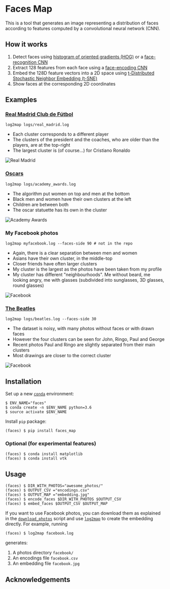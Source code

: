# Faces Map
This is a tool that generates an image representing a distribution of faces according to features computed by a convolutional neural network (CNN).

## How it works
1. Detect faces using [histogram of oriented gradients (HOG)](https://www.learnopencv.com/histogram-of-oriented-gradients/) or a [face-recognition CNN](http://blog.dlib.net/2017/02/high-quality-face-recognition-with-deep.html)
2. Extract 128 features from each face using a [face-encoding CNN](http://blog.dlib.net/2017/02/high-quality-face-recognition-with-deep.html)
3. Embed the 128D feature vectors into a 2D space using [t-Distributed Stochastic Neighbor Embedding (t-SNE)](https://lvdmaaten.github.io/tsne/)
4. Show faces at the corresponding 2D coordinates


## Examples

### [Real Madrid Club de Fútbol](logs/real_madrid.log)
```shell
log2map logs/real_madrid.log
```

* Each cluster corresponds to a different player
* The clusters of the president and the coaches, who are older than the players, are at the top-right
* The largest cluster is (of course...) for Cristiano Ronaldo

![Real Madrid](outputs/real_madrid.jpg)


### [Oscars](logs/academy_awards.log)
```shell
log2map logs/academy_awards.log
```

* The algorithm put women on top and men at the bottom
* Black men and women have their own clusters at the left
* Children are between both
* The oscar statuette has its own in the cluster

![Academy Awards](outputs/academy_awards.jpg)


### My Facebook photos
```shell
log2map myfacebook.log --faces-side 90 # not in the repo
```

* Again, there is a clear separation between men and women
* Asians have their own cluster, in the middle-top
* Closer friends have often larger clusters
* My cluster is the largest as the photos have been taken from my profile
* My cluster has different "neighbourhoods". Me without beard, me looking angry, me with glasses (subdivided into sunglasses, 3D glasses, round glasses)

![Facebook](outputs/myfacebook_90.jpg)


### [The Beatles](logs/beatles.log)
```shell
log2map logs/beatles.log --faces-side 30
```

* The dataset is noisy, with many photos without faces or with drawn faces
* However the four clusters can be seen for John, Ringo, Paul and George
* Recent photos Paul and Ringo are slightly separated from their main clusters
* Most drawings are closer to the correct cluster

![Facebook](outputs/beatles.jpg)



## Installation

Set up a new [`conda`](https://conda.io/) environment:

```shell
$ ENV_NAME="faces"
$ conda create -n $ENV_NAME python=3.6
$ source activate $ENV_NAME
```

Install `pip` package:

```shell
(faces) $ pip install faces_map
```

### Optional (for experimental features)
```shell
(faces) $ conda install matplotlib
(faces) $ conda install vtk
```

## Usage
```shell
(faces) $ DIR_WITH_PHOTOS="awesome_photos/"
(faces) $ OUTPUT_CSV ="encodings.csv"
(faces) $ OUTPUT_MAP ="embedding.jpg"
(faces) $ encode_faces $DIR_WITH_PHOTOS $OUTPUT_CSV
(faces) $ embed_faces $OUTPUT_CSV $OUTPUT_MAP
```

If you want to use Facebook photos, you can download them as explained in the [`download_photos`](download_photos.py) script and use [`log2map`](log2map.py) to create the embedding directly. For example, running
```shell
(faces) $ log2map facebook.log
```
generates:

1. A photos directory `facebook/`
2. An encodings file `facebook.csv`
3. An embedding file `facebook.jpg`


## Acknowledgements
